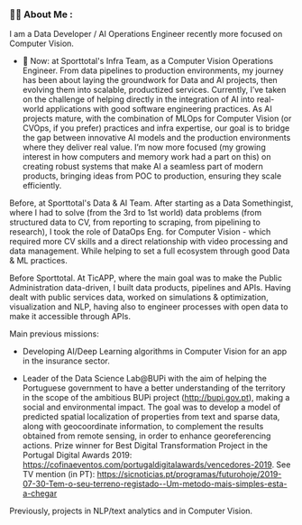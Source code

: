 
### :man_technologist: About Me :

I am a Data Developer / AI Operations Engineer recently more focused on Computer Vision.

- :telescope:  Now: at Sporttotal's Infra Team, as a Computer Vision Operations Engineer.
From data pipelines to production environments, my journey has been about laying the groundwork for Data and AI projects, then evolving them into scalable, productized services. Currently, I’ve taken on the challenge of helping directly in the integration of AI into real-world applications with good software engineering practices.
As AI projects mature, with the combination of MLOps for Computer Vision (or CVOps, if you prefer) practices and infra expertise, our goal is to bridge the gap between innovative AI models and the production environments where they deliver real value.
I’m now more focused (my growing interest in how computers and memory work had a part on this) on creating robust systems that make AI a seamless part of modern products, bringing ideas from POC to production, ensuring they scale efficiently.

Before, at Sporttotal's Data & AI Team.
After starting as a Data Somethingist, where I had to solve (from the 3rd to 1st world) data problems (from structured data to CV, from reporting to scraping, from pipelining to research), I took the role of DataOps Eng. for Computer Vision - which required more CV skills and a direct relationship with video processing and data management. While helping to set a full ecosystem through good Data & ML practices.

Before Sporttotal.
At TicAPP, where the main goal was to make the Public Administration data-driven, I built data products, pipelines and APIs.
Having dealt with public services data, worked on simulations & optimization, visualization and NLP, having also to engineer processes with open data to make it accessible through APIs.

Main previous missions:
- Developing AI/Deep Learning algorithms in Computer Vision for an app in the insurance sector.

- Leader of the Data Science Lab@BUPi with the aim of helping the Portuguese government to have a better understanding of the territory in the scope of the ambitious BUPi project (http://bupi.gov.pt), making a social and environmental impact.
The goal was to develop a model of predicted spatial localization of properties from text and sparse data, along with geocoordinate information, to complement the results obtained from remote sensing, in order to enhance georeferencing actions.
Prize winner for Best Digital Transformation Project in the Portugal Digital Awards 2019: https://cofinaeventos.com/portugaldigitalawards/vencedores-2019.
See TV mention (in PT): https://sicnoticias.pt/programas/futurohoje/2019-07-30-Tem-o-seu-terreno-registado--Um-metodo-mais-simples-esta-a-chegar

Previously, projects in NLP/text analytics and in Computer Vision.



<!--
![Alt Text](https://media.giphy.com/media/TIejJSkHLZh4s/giphy.gif)

![Alt Text](https://media.giphy.com/media/E7iIfUlWHBmh2/giphy.gif)
-->



<!--
**andrade-daniel/andrade-daniel** is a ✨ _special_ ✨ repository because its `README.md` (this file) appears on your GitHub profile.

Here are some ideas to get you started:

- 🔭 I’m currently working on ...
- 🌱 I’m currently learning ...
- 👯 I’m looking to collaborate on ...
- 🤔 I’m looking for help with ...
- 💬 Ask me about ...
- 📫 How to reach me: ...
- 😄 Pronouns: ...
- ⚡ Fun fact: ...
-->
